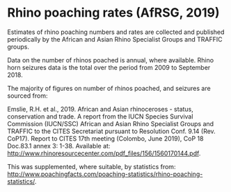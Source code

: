 # Rhino poaching rates (AfRSG, 2019)

Estimates of rhino poaching numbers and rates are collected and published periodically by the African and Asian Rhino Specialist Groups and TRAFFIC groups.

Data on the number of rhinos poached is annual, where available. Rhino horn seizures data is the total over the period from 2009 to September 2018.

The majority of figures on number of rhinos poached, and seizures are sourced from:

Emslie, R.H. et al., 2019. African and Asian rhinoceroses - status, conservation and trade. A report from the IUCN Species Survival Commission (IUCN/SSC) African and Asian Rhino Specialist Groups and TRAFFIC to the CITES Secretariat pursuant to Resolution Conf. 9.14 (Rev. CoP17). Report to CITES 17th meeting (Colombo, June 2019), CoP 18 Doc.83.1 annex 3: 1-38. Available at: http://www.rhinoresourcecenter.com/pdf_files/156/1560170144.pdf.

This was supplemented, where suitable, by statistics from: http://www.poachingfacts.com/poaching-statistics/rhino-poaching-statistics/.